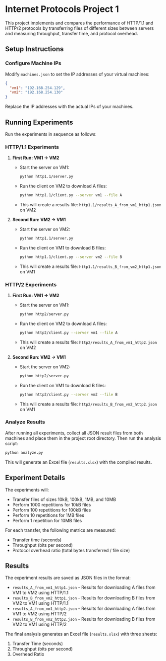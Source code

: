 # Internet Protocols Project 1

This project implements and compares the performance of HTTP/1.1 and HTTP/2 protocols by transferring files of different sizes between servers and measuring throughput, transfer time, and protocol overhead.

## Setup Instructions

### Configure Machine IPs

Modify `machines.json` to set the IP addresses of your virtual machines:

```json
{
  "vm1": "192.168.254.129",
  "vm2": "192.168.254.130"
}
```

Replace the IP addresses with the actual IPs of your machines.

## Running Experiments

Run the experiments in sequence as follows:

### HTTP/1.1 Experiments

1. **First Run: VM1 → VM2**
   - Start the server on VM1:
     ```bash
     python http1.1/server.py
     ```
   - Run the client on VM2 to download A files:
     ```bash
     python http1.1/client.py --server vm1 --file A
     ```
   - This will create a results file: `http1.1/results_A_from_vm1_http1.json` on VM2

2. **Second Run: VM2 → VM1**
   - Start the server on VM2:
     ```bash
     python http1.1/server.py
     ```
   - Run the client on VM1 to download B files:
     ```bash
     python http1.1/client.py --server vm2 --file B
     ```
   - This will create a results file: `http1.1/results_B_from_vm2_http1.json` on VM1

### HTTP/2 Experiments

1. **First Run: VM1 → VM2**
   - Start the server on VM1:
     ```bash
     python http2/server.py
     ```
   - Run the client on VM2 to download A files:
     ```bash
     python http2/client.py --server vm1 --file A
     ```
   - This will create a results file: `http2/results_A_from_vm1_http2.json` on VM2

2. **Second Run: VM2 → VM1**
   - Start the server on VM2:
     ```bash
     python http2/server.py
     ```
   - Run the client on VM1 to download B files:
     ```bash
     python http2/client.py --server vm2 --file B
     ```
   - This will create a results file: `http2/results_B_from_vm2_http2.json` on VM1

### Analyze Results

After running all experiments, collect all JSON result files from both machines and place them in the project root directory. Then run the analysis script:

```bash
python analyze.py
```

This will generate an Excel file (`results.xlsx`) with the compiled results.

## Experiment Details

The experiments will:
- Transfer files of sizes 10kB, 100kB, 1MB, and 10MB
- Perform 1000 repetitions for 10kB files
- Perform 100 repetitions for 100kB files
- Perform 10 repetitions for 1MB files
- Perform 1 repetition for 10MB files

For each transfer, the following metrics are measured:
- Transfer time (seconds)
- Throughput (bits per second)
- Protocol overhead ratio (total bytes transferred / file size)


## Results

The experiment results are saved as JSON files in the format:
- `results_A_from_vm1_http1.json` - Results for downloading A files from VM1 to VM2 using HTTP/1.1
- `results_B_from_vm2_http1.json` - Results for downloading B files from VM2 to VM1 using HTTP/1.1
- `results_A_from_vm1_http2.json` - Results for downloading A files from VM1 to VM2 using HTTP/2
- `results_B_from_vm2_http2.json` - Results for downloading B files from VM2 to VM1 using HTTP/2

The final analysis generates an Excel file (`results.xlsx`) with three sheets:
1. Transfer Time (seconds)
2. Throughput (bits per second)
3. Overhead Ratio
